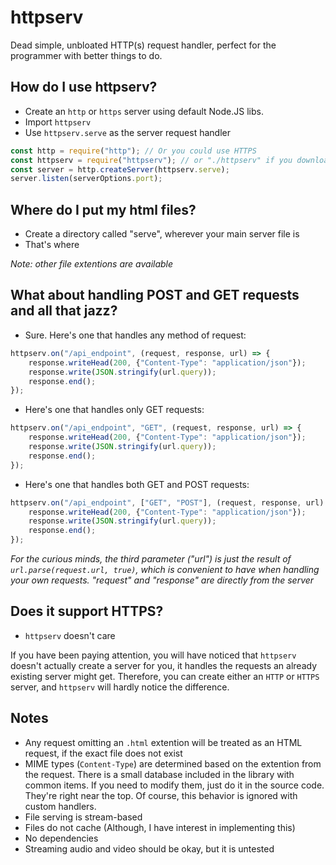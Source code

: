 # httpserv
Dead simple, unbloated HTTP(s) request handler, perfect for the programmer with better things to do.

## How do I use httpserv?

- Create an `http` or `https` server using default Node.JS libs.
- Import `httpserv`
- Use `httpserv.serve` as the server request handler

```js
const http = require("http"); // Or you could use HTTPS
const httpserv = require("httpserv"); // or "./httpserv" if you downloaded the source
const server = http.createServer(httpserv.serve);
server.listen(serverOptions.port);
```

## Where do I put my html files?

- Create a directory called "serve", wherever your main server file is
- That's where

*Note: other file extentions are available*

## What about handling POST and GET requests and all that jazz?

- Sure. Here's one that handles any method of request:

```js
httpserv.on("/api_endpoint", (request, response, url) => {
    response.writeHead(200, {"Content-Type": "application/json"});
    response.write(JSON.stringify(url.query));
    response.end();
});
```

- Here's one that handles only GET requests:

```js
httpserv.on("/api_endpoint", "GET", (request, response, url) => {
    response.writeHead(200, {"Content-Type": "application/json"});
    response.write(JSON.stringify(url.query));
    response.end();
});
```

- Here's one that handles both GET and POST requests:

```js
httpserv.on("/api_endpoint", ["GET", "POST"], (request, response, url) => {
    response.writeHead(200, {"Content-Type": "application/json"});
    response.write(JSON.stringify(url.query));
    response.end();
});
```

*For the curious minds, the third parameter ("url") is just the result of `url.parse(request.url, true)`,
which is convenient to have when handling your own requests. "request" and "response" are directly
from the server*

## Does it support HTTPS?

- `httpserv` doesn't care

If you have been paying attention, you will have noticed that `httpserv` doesn't actually create
a server for you, it handles the requests an already existing server might get. Therefore, you
can create either an `HTTP` or `HTTPS` server, and `httpserv` will hardly notice the difference.

## Notes

- Any request omitting an `.html` extention will be treated as an HTML request, if the exact file does not exist
- MIME types (`Content-Type`) are determined based on the extention from the request. There is a small database
included in the library with common items. If you need to modify them, just do it in the source code.
They're right near the top. Of course, this behavior is ignored with custom handlers.
- File serving is stream-based
- Files do not cache (Although, I have interest in implementing this)
- No dependencies
- Streaming audio and video should be okay, but it is untested
